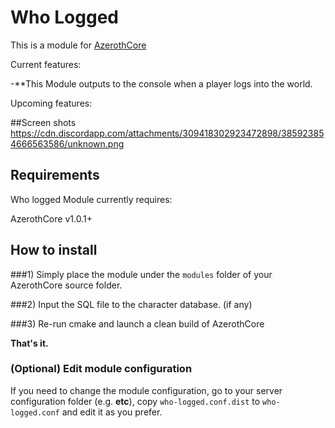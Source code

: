 # Who Logged

This is a module for [AzerothCore](http://www.azerothcore.org)

Current features:

-**This Module outputs to the console when a player logs into the world.

Upcoming features:

##Screen shots
https://cdn.discordapp.com/attachments/309418302923472898/385923854666563586/unknown.png

## Requirements

Who logged Module currently requires:

AzerothCore v1.0.1+

## How to install

###1) Simply place the module under the `modules` folder of your AzerothCore source folder.

###2) Input the SQL file to the character database. (if any)

###3) Re-run cmake and launch a clean build of AzerothCore

**That's it.**

### (Optional) Edit module configuration

If you need to change the module configuration, go to your server configuration folder (e.g. **etc**), copy `who-logged.conf.dist` to `who-logged.conf` and edit it as you prefer.






